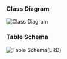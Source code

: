 ### Class Diagram
![Class Diagram](https://user-images.githubusercontent.com/101038640/192214779-0af71226-aa45-4e8f-93ed-d1f49e63c5cf.png)

### Table Schema 
![Table Schema(ERD)](https://user-images.githubusercontent.com/101038640/192215142-98f2e771-c3d6-4303-8d9c-9c21eaf4f80e.png)
